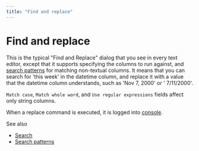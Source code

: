 ```yaml
---
title: "Find and replace"
---
```

<!-- SUBTITLE: -->

# Find and replace

This is the typical "Find and Replace" dialog that you see in every text editor, except that it supports specifying the
columns to run against, and [search patterns](../explore/data-search-patterns.md)
for matching non-textual columns. It means that you can search for 'this week' in the datetime column, and replace it
with a value that the datetime column understands, such as 'Nov 7, 2000' or '
7/11/2000'.

`Match case`, `Match whole word`, and `Use regular expressions` fields affect only string columns.

When a replace command is executed, it is logged into [console](../datagrok/navigation.md#console).

See also

* [Search](../explore/data-search.md)
* [Search patterns](../explore/data-search-patterns.md)
